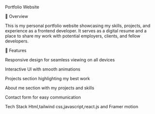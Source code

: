 Portfolio Website

🌟 Overview

This is my personal portfolio website showcasing my skills, projects, and experience as a frontend developer. It serves as a digital resume and a place to share my work with potential employers, clients, and fellow developers.

🚀 Features

Responsive design for seamless viewing on all devices

Interactive UI with smooth animations

Projects section highlighting my best work

About me section with my projects and skills

Contact form for easy communication

Tech Stack
Html,tailwind css,javascript,react.js and Framer motion

